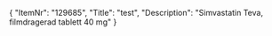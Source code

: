 {
  "ItemNr": "129685",
  "Title": "test",
  "Description": "Simvastatin Teva, filmdragerad tablett 40 mg"
}